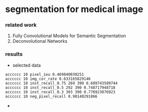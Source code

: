 # segmentation for medical image

### related work
1. Fully Convolutional Models for Semantic Segmentation
2. Deconvolutional Networks 

### results
- selected data  
```
acccccc 10 pixel_iou 0.469840030251
acccccc 10 img_cor_rate 0.633165829146
acccccc 10 inst_recall_0.75 269 390 0.689743589744
acccccc 10 inst_recall_0.5 292 390 0.748717948718
acccccc 10 inst_recall_0.3 303 390 0.776923076923
acccccc 10 neg_pixel_recall 0.98140291866
```
- 